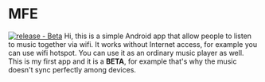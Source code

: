 # MFE
[![release - Beta](https://img.shields.io/badge/release-Beta-blue)](https://)
Hi, this is a simple Android app that allow people to listen to music together via wifi. It works without Internet access, for example you can use wifi hotspot. You can use it as an ordinary music player as well.
This is my first app and it is a **BETA**, for example that's why the music doesn't sync perfectly among devices.
